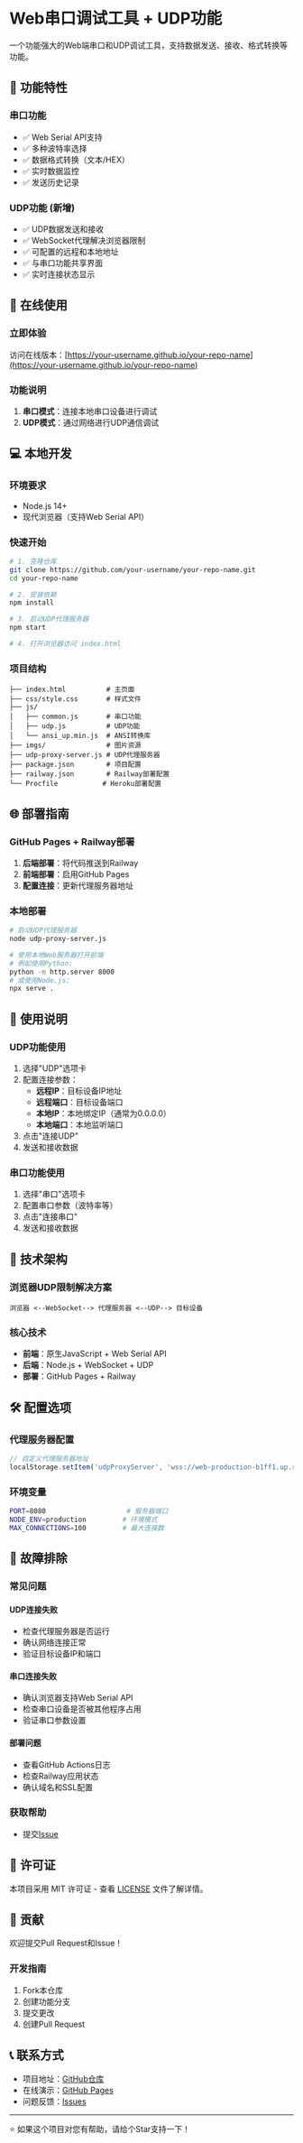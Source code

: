 # Web串口调试工具 + UDP功能

一个功能强大的Web端串口和UDP调试工具，支持数据发送、接收、格式转换等功能。

## 🌟 功能特性

### 串口功能
- ✅ Web Serial API支持
- ✅ 多种波特率选择
- ✅ 数据格式转换（文本/HEX）
- ✅ 实时数据监控
- ✅ 发送历史记录

### UDP功能 (新增)
- ✅ UDP数据发送和接收
- ✅ WebSocket代理解决浏览器限制
- ✅ 可配置的远程和本地地址
- ✅ 与串口功能共享界面
- ✅ 实时连接状态显示

## 🚀 在线使用

### 立即体验
访问在线版本：[https://your-username.github.io/your-repo-name](https://your-username.github.io/your-repo-name)

### 功能说明
1. **串口模式**：连接本地串口设备进行调试
2. **UDP模式**：通过网络进行UDP通信调试

## 💻 本地开发

### 环境要求
- Node.js 14+
- 现代浏览器（支持Web Serial API）

### 快速开始
```bash
# 1. 克隆仓库
git clone https://github.com/your-username/your-repo-name.git
cd your-repo-name

# 2. 安装依赖
npm install

# 3. 启动UDP代理服务器
npm start

# 4. 打开浏览器访问 index.html
```

### 项目结构
```
├── index.html          # 主页面
├── css/style.css       # 样式文件
├── js/
│   ├── common.js       # 串口功能
│   ├── udp.js          # UDP功能
│   └── ansi_up.min.js  # ANSI转换库
├── imgs/               # 图片资源
├── udp-proxy-server.js # UDP代理服务器
├── package.json        # 项目配置
├── railway.json        # Railway部署配置
└── Procfile           # Heroku部署配置
```

## 🌐 部署指南

### GitHub Pages + Railway部署
1. **后端部署**：将代码推送到Railway
2. **前端部署**：启用GitHub Pages
3. **配置连接**：更新代理服务器地址

### 本地部署
```bash
# 启动UDP代理服务器
node udp-proxy-server.js

# 使用本地Web服务器打开前端
# 例如使用Python:
python -m http.server 8000
# 或使用Node.js:
npx serve .
```

## 📖 使用说明

### UDP功能使用
1. 选择"UDP"选项卡
2. 配置连接参数：
   - **远程IP**：目标设备IP地址
   - **远程端口**：目标设备端口
   - **本地IP**：本地绑定IP（通常为0.0.0.0）
   - **本地端口**：本地监听端口
3. 点击"连接UDP"
4. 发送和接收数据

### 串口功能使用
1. 选择"串口"选项卡
2. 配置串口参数（波特率等）
3. 点击"连接串口"
4. 发送和接收数据

## 🔧 技术架构

### 浏览器UDP限制解决方案
```
浏览器 <--WebSocket--> 代理服务器 <--UDP--> 目标设备
```

### 核心技术
- **前端**：原生JavaScript + Web Serial API
- **后端**：Node.js + WebSocket + UDP
- **部署**：GitHub Pages + Railway

## 🛠️ 配置选项

### 代理服务器配置
```javascript
// 自定义代理服务器地址
localStorage.setItem('udpProxyServer', 'wss://web-production-b1ff1.up.railway.app');
```

### 环境变量
```bash
PORT=8080                    # 服务器端口
NODE_ENV=production         # 环境模式
MAX_CONNECTIONS=100         # 最大连接数
```

## 🐛 故障排除

### 常见问题

#### UDP连接失败
- 检查代理服务器是否运行
- 确认网络连接正常
- 验证目标设备IP和端口

#### 串口连接失败
- 确认浏览器支持Web Serial API
- 检查串口设备是否被其他程序占用
- 验证串口参数设置

#### 部署问题
- 查看GitHub Actions日志
- 检查Railway应用状态
- 确认域名和SSL配置

### 获取帮助
- 提交[Issue](https://github.com/your-username/your-repo-name/issues)

## 📄 许可证

本项目采用 MIT 许可证 - 查看 [LICENSE](LICENSE) 文件了解详情。

## 🤝 贡献

欢迎提交Pull Request和Issue！

### 开发指南
1. Fork本仓库
2. 创建功能分支
3. 提交更改
4. 创建Pull Request

## 📞 联系方式

- 项目地址：[GitHub仓库](https://github.com/your-username/your-repo-name)
- 在线演示：[GitHub Pages](https://your-username.github.io/your-repo-name)
- 问题反馈：[Issues](https://github.com/your-username/your-repo-name/issues)

---

⭐ 如果这个项目对您有帮助，请给个Star支持一下！